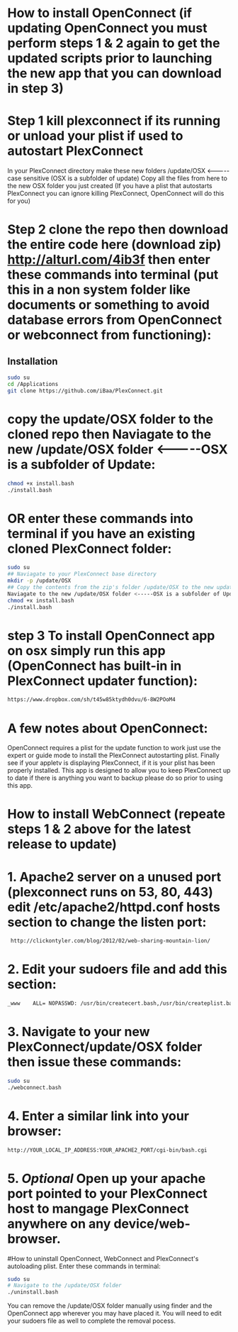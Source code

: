 # How to install OpenConnect (if updating OpenConnect you must perform steps 1 & 2 again to get the updated scripts prior to launching the new app that you can download in step 3)

# Step 1 kill plexconnect if its running or unload your plist if used to autostart PlexConnect
In your PlexConnect directory make these new folders /update/OSX <-----case sensitive (OSX is a subfolder of update)
Copy all the files from here to the new OSX folder you just created
(If you have a plist that autostarts PlexConnect you can ignore killing PlexConnect, OpenConnect will do this for you)

# Step 2 clone the repo then download the entire code here (download zip) http://alturl.com/4ib3f then enter these commands into terminal (put this in a non system folder like documents or something to avoid database errors from OpenConnect or webconnect from functioning):

## Installation
```sh
sudo su
cd /Applications
git clone https://github.com/iBaa/PlexConnect.git
```
# copy the update/OSX folder to the cloned repo then Naviagate to the new /update/OSX folder <-----OSX is a subfolder of Update:
```sh
chmod +x install.bash
./install.bash
```
# OR enter these commands into terminal if you have an existing cloned PlexConnect folder:
```sh
sudo su 
## Naviagate to your PlexConnect base directory
mkdir -p /update/OSX
## Copy the contents from the zip's folder /update/OSX to the new update/OSX folder from here (download zip): http://alturl.com/4ib3f
Naviagate to the new /update/OSX folder <-----OSX is a subfolder of Update.
chmod +x install.bash
./install.bash
```
# step 3 To install OpenConnect app on osx simply run this app (OpenConnect has built-in in PlexConnect updater function):
```sh
https://www.dropbox.com/sh/t45w85ktydh0dvu/6-8W2POoM4
```
# A few notes about OpenConnect:

OpenConnect requires a plist for the update function to work just use the expert or guide mode to install the PlexConnect autostarting plist. Finally see if your appletv is displaying PlexConnect, if it is your plist has been properly installed. This app is designed to allow you to keep PlexConnect up to date if there is anything you want to backup please do so prior to using this app.

# How to install WebConnect (repeate steps 1 & 2 above for the latest release to update)

# 1. Apache2 server on a unused port (plexconnect runs on 53, 80, 443) edit /etc/apache2/httpd.conf hosts section to change the listen port:
```sh
 http://clickontyler.com/blog/2012/02/web-sharing-mountain-lion/
```
# 2. Edit your sudoers file and add this section:
```sh
_www    ALL= NOPASSWD: /usr/bin/createcert.bash,/usr/bin/createplist.bash,/usr/bin/update.bash,/usr/bin/start.bash,/usr/bin/stop.bash,/usr/bin/restart.bash
```
# 3. Navigate to your new PlexConnect/update/OSX folder then issue these commands:
```sh
sudo su
./webconnect.bash
```
# 4. Enter a similar link into your browser:
```sh
http://YOUR_LOCAL_IP_ADDRESS:YOUR_APACHE2_PORT/cgi-bin/bash.cgi
```
# 5. *Optional* Open up your apache port pointed to your PlexConnect host to mangage PlexConnect anywhere on any device/web-browser.

#How to uninstall OpenConnect, WebConnect and PlexConnect's autoloading plist. Enter these commands in terminal:
```sh
sudo su
# Navigate to the /update/OSX folder
./uninstall.bash
```
You can remove the /update/OSX folder manually using finder and the OpenConnect app wherever you may have placed it. You will need to edit your sudoers file as well to complete the removal pocess.
